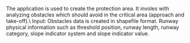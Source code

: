 The application is used to create the protection area. It involes with analyzing obstacles which should avoid in the critical area (approach and take-off).\\
Input:
  Obstacles data is created in shapefile format.
  Runway physical information such as threshold position, runway length, runway category, slope indicator system and slope indicator value.
